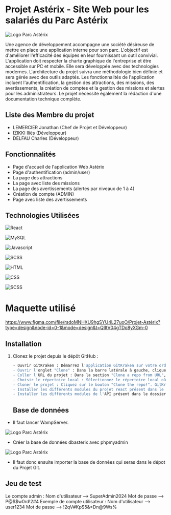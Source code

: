 # Projet Astérix - Site Web pour les salariés du Parc Astérix
![Logo Parc Astérix](https://upload.wikimedia.org/wikipedia/fr/thumb/c/c0/Logo_Parc_Astérix_2020.png/800px-Logo_Parc_Astérix_2020.png)

Une agence de développement accompagne une société désireuse de mettre en place une application interne pour son parc. L'objectif est d'améliorer l'efficacité des équipes en leur fournissant un outil convivial. L'application doit respecter la charte graphique de l'entreprise et être accessible sur PC et mobile. Elle sera développée avec des technologies modernes. L'architecture du projet suivra une méthodologie bien définie et sera gérée avec des outils adaptés. Les fonctionnalités de l'application incluent l'authentification, la gestion des attractions, des missions, des avertissements, la création de comptes et la gestion des missions et alertes pour les administrateurs. Le projet nécessite également la rédaction d'une documentation technique complète.

## Liste des Membre du projet

- LEMERCIER Jonathan (Chef de Projet et Développeur)
- IZIKKI Iliès (Développeur)
- DELFAU Charles (Développeur)

## Fonctionnalités

- Page d'accueil de l'application Web Astérix
- Page d'authentification (admin/user)
- La page des attractions
- La page avec liste des missions
- La page des avertissements (alertes par niveaux de 1 à 4) 
- Création de compte (ADMIN)
- Page avec liste des avertissements

## Technologies Utilisées

![React](https://img.shields.io/badge/REACT-18.2.0-ffdb58?style=for-the-badge)

![MySQL](https://img.shields.io/badge/MySQL-8.3.0-red?style=for-the-badge)

![Javascript](https://img.shields.io/badge/JS-ECMAscript6-ffdb58?style=for-the-badge)

![SCSS](https://img.shields.io/badge/SASS-1.75.0-ffdb58?style=for-the-badge)

![HTML](https://img.shields.io/badge/HTML5-orange?style=for-the-badge)

![CSS](https://img.shields.io/badge/CSS3-blue?style=for-the-badge)

![SCSS](https://img.shields.io/badge/SCSS-green?style=for-the-badge)

# Maquette utilisé

https://www.figma.com/file/rsdoMNHXU9hgSYU4L27uoO/Projet-Astérix?type=design&node-id=0-1&mode=design&t=QIItV04gTDo8yXGm-0

## Installation

1. Clonez le projet depuis le dépôt GitHub :

   ```bash
   - Ouvrir GitKraken : Démarrez l'application GitKraken sur votre ordinateur.
   - Ouvrir l'onglet "Clone" : Dans la barre latérale à gauche, cliquez sur l'onglet "Clone".
   - Coller l'URL du projet : Dans la section "Clone a repo from URL", collez l'URL du projet GitHub que vous avez copiée précédemment.
   - Choisir le répertoire local : Sélectionnez le répertoire local où vous souhaitez cloner le projet en cliquant sur le bouton "Choose" à côté de "Directory". Vous pouvez également laisser GitKraken choisir un répertoire par défaut.
   - Cloner le projet : Cliquez sur le bouton "Clone the repo!". GitKraken commencera alors à cloner le projet depuis GitHub vers votre répertoire local spécifié.
   - Installer les différents modules du projet react présent dans le dossier client (npm i, npm i sass).
   - Installer les différents modules de l'API présent dans le dossier server (npm i, npm i nodemon).
   ```

   ## Base de données

- Il faut lancer WampServer.

![Logo Parc Astérix](https://upload.wikimedia.org/wikipedia/commons/thumb/f/f8/WampServer-logo.png/120px-WampServer-logo.png)

- Créer la base de données dbasterix avec phpmyadmin

![Logo Parc Astérix](https://symfony.com/uploads/projects/phpmyadmin.png)

- Il faut donc ensuite importer la base de données qui seras dans le dépot du Projet Git.

## Jeu de test

Le compte admin : Nom d'utilisateur --> SuperAdmin2024
                  Mot de passe --> P@$$w0rd!2#4
Exemple de compte utilisateur :  Nom d'utilisateur --> user1234
                                 Mot de passe --> !2qV#Kp$5&*Dn@9Ws%